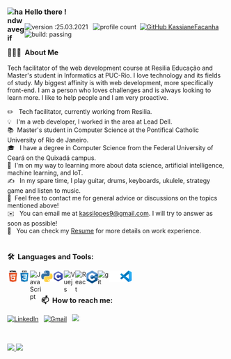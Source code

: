 
###  <img alt="handwavegif" src="https://user-images.githubusercontent.com/39513876/112366216-8cfe7400-8cfe-11eb-8116-7d3dbae20e97.gif" width='40' align="left"/>Hello there !


![version :25.03.2021](https://img.shields.io/badge/version-25.03.2021-informational) &nbsp;
![profile count](https://komarev.com/ghpvc/?username=AbhishekSinghDhadwal&color=red)&nbsp;
[![GitHub KassianeFacanha](https://img.shields.io/github/followers/kassianefacanha?label=follow&style=social)](https://github.com/kassianefacanha)&nbsp;
![build: passing](https://img.shields.io/badge/build-passing-success)
<br/>

### 👨🏻‍💻 &nbsp;About Me

Tech facilitator of the web development course at Resilia Educação and Master's student in Informatics at PUC-Rio. I love technology and its fields of study. My biggest affinity is with web development, more specifically front-end. I am a person who loves challenges and is always looking to learn more. I like to help people and I am very proactive.

✏️ &nbsp; Tech facilitator, currently working from Resilia. \
💡 &nbsp; I'm a web developer, I worked in the area at Lead Dell. \
📚&nbsp; Master's student in Computer Science at the Pontifical Catholic University of Rio de Janeiro. \
🎓 &nbsp; I have a degree in Computer Science from the Federal University of Ceará on the Quixadá campus. \
🌱&nbsp; I'm on my way to learning more about data science, artificial intelligence, machine learning, and IoT. \
✍️ &nbsp; In my spare time, I play guitar, drums, keyboards, ukulele, strategy game and listen to music. \
💬&nbsp; Feel free to contact me for general advice or discussions on the topics mentioned above! \
✉️ &nbsp; You can email me at kassilopes9@gmail.com. I will try to answer as soon as possible! \
📄 &nbsp; You can check my [Resume](https://drive.google.com/file/d/1vpgR0_HrMk_sgpagF5iEfEPnqznqYrVf/view?usp=sharing) for more details on work experience.
<br />
<br />

### 🛠 &nbsp;Languages and Tools:

<a href="https://www.w3.org/html/" target="_blank"><img align="left" alt="HTML5" width="26px" src="https://raw.githubusercontent.com/github/explore/80688e429a7d4ef2fca1e82350fe8e3517d3494d/topics/html/html.png" /></a>
<a href="https://www.w3schools.com/css/" target="_blank"><img align="left" alt="CSS3" width="26px" src="https://raw.githubusercontent.com/github/explore/80688e429a7d4ef2fca1e82350fe8e3517d3494d/topics/css/css.png" /></a>
<img align="left" alt="JavaScript" width="26px" src="https://w1.pngwing.com/pngs/951/574/png-transparent-react-logo-javascript-redux-vuejs-angular-angularjs-expressjs-front-and-back-ends.png" />
<a href="https://www.python.org" target="_blank"> <img align="left" alt="Python" width="26px" src="https://github.com/Aakarsh-B/trying-repos/blob/master/python-5.svg?raw=true"/> </a>
<a href="https://www.cprogramming.com/" target="_blank"> <img align="left" alt="C" width="26px" src="https://github.com/Aakarsh-B/trying-repos/blob/master/c-programming.png"/> </a>
<img align="left" alt="Vuejs" width="26px" src="https://012.vuejs.org/images/logo.png" />
<img align="left" alt="React" width="26px" src="https://cdn.iconscout.com/icon/free/png-512/react-1-282599.png" />
<a href="https://www.w3schools.com/cpp/" target="_blank"> <img align="left" alt="C++" width="26px" src="https://github.com/Aakarsh-B/trying-repos/blob/master/c++.png"/> </a>
<a href="https://git-scm.com/" target="_blank"> <img align="left" alt="git" width="26px" src="https://www.vectorlogo.zone/logos/git-scm/git-scm-icon.svg"/> </a>
<img align="left" alt="GitHub" width="26px" src="https://github.com/Aakarsh-B/trying-repos/blob/master/github.svg" />
<img align="left" alt="Visual Studio Code" width="26px" src="https://raw.githubusercontent.com/github/explore/80688e429a7d4ef2fca1e82350fe8e3517d3494d/topics/visual-studio-code/visual-studio-code.png" />






<br />
<br />


### 📫 &nbsp;How to reach me:

<a href="https://www.linkedin.com/in/kassiane-fa%C3%A7anha-133727197/"><img alt="LinkedIn" src="https://img.shields.io/badge/linkedin%20-%230077B5.svg?&style=flat&logo=linkedin&logoColor=white"/></a> &nbsp;
<a href="mailto:kassikaka9@gmail.com"><img alt="Gmail" src="https://img.shields.io/badge/Gmail-D14836?style=flat&logo=gmail&logoColor=white" /></a> &nbsp;
<a href="https://www.instagram.com/kassianefacanha/"><img src="https://img.shields.io/badge/-@kassianefacanha-E4405F?style=flat&logo=Instagram&logoColor=white"/></a> &nbsp;
 
<br />
<br />
<div>
  <a href="https://github.com/kassianefacanha">
  <img height="180em" src="https://github-readme-stats.vercel.app/api?username=kassianefacanha&show_icons=true&theme=dracula&include_all_commits=true&count_private=true"/>
  <img height="180em" src="https://github-readme-stats.vercel.app/api/top-langs/?username=kassianefacanha&layout=compact&langs_count=16&theme=dracula"/>
<div>
